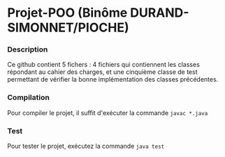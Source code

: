 # Projet-POO (Binôme DURAND-SIMONNET/PIOCHE)

### Description

Ce github contient 5 fichers : 4 fichiers qui contiennent les classes répondant au cahier des charges, et une cinquième classe de test
permettant de vérifier la bonne implémentation des classes précédentes.

### Compilation

Pour compiler le projet, il suffit d'exécuter la commande `javac *.java`

### Test

Pour tester le projet, exécutez la commande `java test`
